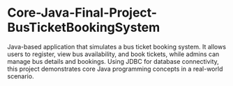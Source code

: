 # Core-Java-Final-Project-BusTicketBookingSystem
 Java-based application that simulates a bus ticket booking system. It allows users to register, view bus availability, and book tickets, while admins can manage bus details and bookings. Using  JDBC for database connectivity, this project demonstrates core Java programming concepts in a real-world scenario.
